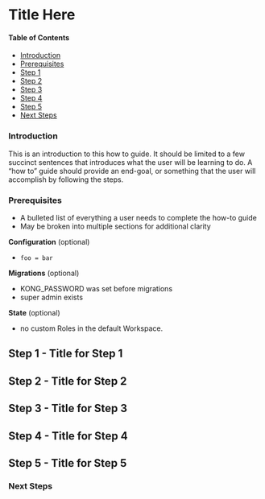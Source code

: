# Title Here

#### Table of Contents

- [Introduction](#introduction)
- [Prerequisites](#prerequisites)
- [Step 1](#step-1)
- [Step 2](#step-2)
- [Step 3](#step-3)
- [Step 4](#step-4)
- [Step 5](#step-5)
- [Next Steps](#next-steps)


### Introduction

This is an introduction to this how to guide. It should be limited to a few
succinct sentences that introduces what the user will be learning to do. A
“how to” guide should provide an end-goal, or something that the user will 
accomplish by following the steps. 

### Prerequisites

- A bulleted list of everything a user needs to complete the how-to guide
- May be broken into multiple sections for additional clarity

**Configuration** (optional)

- `foo = bar`

**Migrations** (optional)

- KONG_PASSWORD was set before migrations 
- super admin exists

**State** (optional)

- no custom Roles in the default Workspace.


## Step 1 - Title for Step 1


## Step 2 - Title for Step 2


## Step 3 - Title for Step 3


## Step 4 - Title for Step 4


## Step 5 - Title for Step 5


### Next Steps
